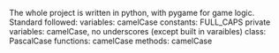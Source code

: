 The whole project is written in python, with pygame for game logic.
Standard followed: 
  variables: camelCase
  constants: FULL_CAPS
  private variables: camelCase, no underscores (except built in varaibles)
  class: PascalCase
  functions: camelCase
  methods: camelCase
